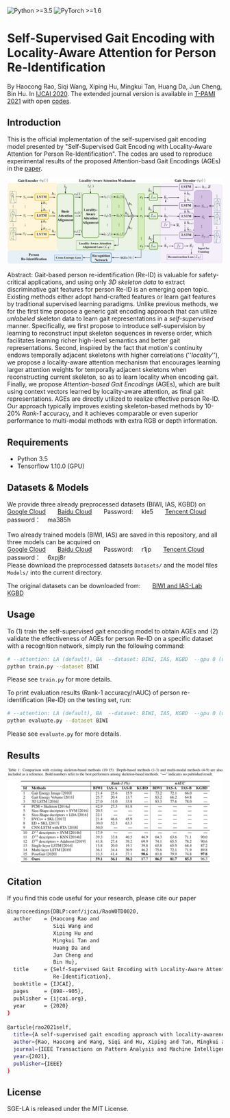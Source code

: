 ![Python >=3.5](https://img.shields.io/badge/Python->=3.5-blue.svg)
![PyTorch >=1.6](https://img.shields.io/badge/Tensorflow->=1.10-yellow.svg)
# Self-Supervised Gait Encoding with Locality-Aware Attention for Person Re-Identification
By Haocong Rao, Siqi Wang, Xiping Hu, Mingkui Tan, Huang Da, Jun Cheng, Bin Hu. In [IJCAI 2020](https://www.ijcai.org/Proceedings/2020/125). The extended journal version is available in [T-PAMI 2021](https://ieeexplore.ieee.org/abstract/document/9466418) with open [codes](https://github.com/Kali-Hac/Locality-Awareness-SGE).

## Introduction
This is the official implementation of the self-supervised gait encoding model presented by "Self-Supervised Gait Encoding with Locality-Aware Attention for Person Re-Identification".
The codes are used to reproduce experimental results of the proposed Attention-basd Gait Encodings (AGEs) in the [paper](https://www.ijcai.org/proceedings/2020/0125.pdf).

![image](https://github.com/Kali-Hac/SGE-LA/blob/master/img/overview.png)

Abstract: Gait-based person re-identification (Re-ID) is valuable for safety-critical applications, and using only *3D skeleton data* to extract discriminative gait features for person Re-ID is an emerging open topic. Existing methods either adopt hand-crafted features or learn gait features by traditional supervised learning paradigms. Unlike previous methods, we for the first time propose a generic gait encoding approach that can utilize *unlabeled* skeleton data to learn gait representations in a *self-supervised* manner. Specifically, we first propose to introduce self-supervision by learning to reconstruct input skeleton sequences in reverse order, which facilitates learning richer high-level semantics and better gait representations. Second, inspired by the fact that motion's continuity endows temporally adjacent skeletons with higher correlations (''*locality*''), we propose a locality-aware attention mechanism that encourages learning larger attention weights for temporally adjacent skeletons when reconstructing current skeleton, so as to learn locality when encoding gait. Finally, we propose *Attention-based Gait Encodings* (AGEs), which are built using context vectors learned by locality-aware attention, as final gait representations. AGEs are directly utilized to realize effective person Re-ID. Our approach typically improves existing skeleton-based methods by 10-20% *Rank-1* accuracy, and it achieves comparable or even superior performance to multi-modal methods with extra RGB or depth information.

## Requirements
- Python 3.5
- Tensorflow 1.10.0 (GPU)

## Datasets \& Models
We provide three already preprocessed datasets (BIWI, IAS, KGBD) on <br/>
[Google Cloud](https://drive.google.com/drive/folders/1apjNcFvlUk9kqnqB1khI3k1HX_cNH46p?usp=sharing) &nbsp; &nbsp; &nbsp;
[Baidu Cloud](https://pan.baidu.com/s/1oOvY2pHM7DFQWcwfVwu6Lw) &nbsp; &nbsp; &nbsp; Password: &nbsp; &nbsp; kle5 &nbsp; &nbsp; &nbsp;
[Tencent Cloud](https://share.weiyun.com/5faKfq4) &nbsp; &nbsp; &nbsp; password：&nbsp; &nbsp; ma385h <br/>
<br />
Two already trained models (BIWI, IAS) are saved in this repository, and all three models can be acquired on <br />
[Google Cloud](https://drive.google.com/drive/folders/1I7eSd37ArGJt46ZfUSzXT0ciDvgW9m-K?usp=sharing) &nbsp; &nbsp; &nbsp;
[Baidu Cloud](https://pan.baidu.com/s/1367Gy-Bk9ojOrXveqCcm0Q) &nbsp; &nbsp; &nbsp; Password: &nbsp; &nbsp; r1jp &nbsp; &nbsp; &nbsp;
[Tencent Cloud](https://share.weiyun.com/5EBPkPZ) &nbsp; &nbsp; &nbsp; password：&nbsp; &nbsp; 6xpj8r  <br/> 
Please download the preprocessed datasets ``Datasets/`` and the model files ``Models/`` into the current directory. 
<br/>

The original datasets can be downloaded from:  &nbsp; &nbsp; &nbsp; [BIWI and IAS-Lab](http://robotics.dei.unipd.it/reid/index.php/downloads) &nbsp; &nbsp; &nbsp;
[KGBD](https://www.researchgate.net/publication/275023745_Kinect_Gait_Biometry_Dataset_-_data_from_164_individuals_walking_in_front_of_a_X-Box_360_Kinect_Sensor) 
 
## Usage

To (1) train the self-supervised gait encoding model to obtain AGEs and (2) validate the effectiveness of AGEs for person Re-ID on a specific dataset with a recognition network,  simply run the following command: 

```bash
# --attention: LA (default), BA  --dataset: BIWI, IAS, KGBD  --gpu 0 (default)
python train.py --dataset BIWI
```
Please see ```train.py``` for more details.

To print evaluation results (Rank-1 accuracy/nAUC) of person re-identification (Re-ID) on the testing set, run:

```bash
# --attention: LA (default), BA  --dataset: BIWI, IAS, KGBD  --gpu 0 (default)
python evaluate.py --dataset BIWI
```

Please see ```evaluate.py``` for more details.

## Results
![results](img/AGE-results.png)

## Citation
If you find this code useful for your research, please cite our paper
```bash
@inproceedings{DBLP:conf/ijcai/RaoW0TD0020,
  author    = {Haocong Rao and
               Siqi Wang and
               Xiping Hu and
               Mingkui Tan and
               Huang Da and
               Jun Cheng and
               Bin Hu},
  title     = {Self-Supervised Gait Encoding with Locality-Aware Attention for Person
               Re-Identification},
  booktitle = {IJCAI},
  pages     = {898--905},
  publisher = {ijcai.org},
  year      = {2020}
}

@article{rao2021self,
  title={A self-supervised gait encoding approach with locality-awareness for 3D skeleton based person re-identification},
  author={Rao, Haocong and Wang, Siqi and Hu, Xiping and Tan, Mingkui and Guo, Yi and Cheng, Jun and Liu, Xinwang and Hu, Bin},
  journal={IEEE Transactions on Pattern Analysis and Machine Intelligence},
  year={2021},
  publisher={IEEE}
}

```


## License

SGE-LA is released under the MIT License.

